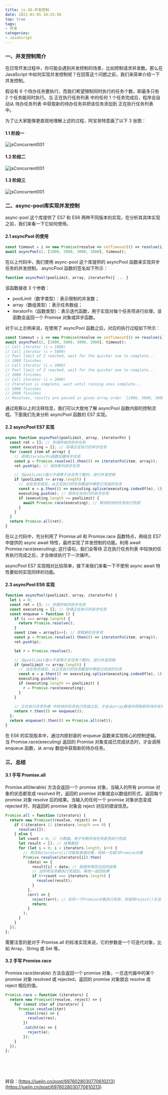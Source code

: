 ```yaml
---
title: js-38-并发控制
date: 2021-01-05 10:25:50
top: true
tags:
- 并发
categories:
- JavaScript
---
```

### 一、并发控制简介

在日常开发过程中，你可能会遇到并发控制的场景，比如控制请求并发数。那么在 JavaScript 中如何实现并发控制呢？在回答这个问题之前，我们来简单介绍一下并发控制。
<!--more-->
假设有 6 个待办任务要执行，而我们希望限制同时执行的任务个数，即最多只有 2 个任务能同时执行。当 正在执行任务列表 中的任何 1 个任务完成后，程序会自动从 待办任务列表 中获取新的待办任务并把该任务添加到 正在执行任务列表 中。

为了让大家能够更直观地理解上述的过程，阿宝哥特意画了以下 3 张图：

#### 1.1 阶段一

![jsConcurrent001](http://alivnram-test.oss-cn-beijing.aliyuncs.com/alivnblog/jsConcurrent001.jpg)

#### 1.2 阶段二

![jsConcurrent001](http://alivnram-test.oss-cn-beijing.aliyuncs.com/alivnblog/jsConcurrent003.jpg)

#### 1.3 阶段三

![jsConcurrent001](http://alivnram-test.oss-cn-beijing.aliyuncs.com/alivnblog/jsConcurrent002.jpg)

### 二、async-pool库实现并发控制

async-pool 这个库提供了 ES7 和 ES6 两种不同版本的实现，在分析其具体实现之前，我们来看一下它如何使用。

#### 2.1 asyncPool 的使用

```js
const timeout = i => new Promise(resolve => setTimeout(() => resolve(i), i));
await asyncPool(2, [1000, 5000, 3000, 2000], timeout);
```

在以上代码中，我们使用 async-pool 这个库提供的 asyncPool 函数来实现异步任务的并发控制。 asyncPool 函数的签名如下所示：

```js
function asyncPool(poolLimit, array, iteratorFn){ ... }
```

该函数接收 3 个参数：

- poolLimit（数字类型）：表示限制的并发数；
- array（数组类型）：表示任务数组；
- iteratorFn（函数类型）：表示迭代函数，用于实现对每个任务项进行处理，该函数会返回一个 Promise 对象或异步函数。

对于以上示例来说，在使用了 asyncPool 函数之后，对应的执行过程如下所示：

```js
const timeout = i => new Promise(resolve => setTimeout(() => resolve(i), i));
await asyncPool(2, [1000, 5000, 3000, 2000], timeout);
// Call iterator (i = 1000)
// Call iterator (i = 5000)
// Pool limit of 2 reached, wait for the quicker one to complete...
// 1000 finishes
// Call iterator (i = 3000)
// Pool limit of 2 reached, wait for the quicker one to complete...
// 3000 finishes
// Call iterator (i = 2000)
// Itaration is complete, wait until running ones complete...
// 5000 finishes
// 2000 finishes
// Resolves, results are passed in given array order `[1000, 5000, 3000, 2000]`.
```

通过观察以上的注释信息，我们可以大致地了解 asyncPool 函数内部的控制流程。下面我们先来分析 asyncPool 函数的 ES7 实现。

#### 2.2 asyncPool ES7 实现

```js
async function asyncPool(poolLimit, array, iteratorFn) {
  const ret = []; // 存储所有的异步任务
  const executing = []; // 存储正在执行的异步任务
  for (const item of array) {
    // 调用iteratorFn函数创建异步任务
    const p = Promise.resolve().then(() => iteratorFn(item, array));
    ret.push(p); // 保存新的异步任务

    // 当poolLimit值小于或等于总任务个数时，进行并发控制
    if (poolLimit <= array.length) {
      // 当任务完成后，从正在执行的任务数组中移除已完成的任务
      const e = p.then(() => executing.splice(executing.indexOf(e), 1));
      executing.push(e); // 保存正在执行的异步任务
      if (executing.length >= poolLimit) {
        await Promise.race(executing); // 等待较快的任务执行完成
      }
    }
  }
  return Promise.all(ret);
}
```

在以上代码中，充分利用了 Promise.all 和 Promise.race 函数特点，再结合 ES7 中提供的 async await 特性，最终实现了并发控制的功能。利用 await Promise.race(executing); 这行语句，我们会等待 正在执行任务列表 中较快的任务执行完成之后，才会继续执行下一次循环。

asyncPool ES7 实现相对比较简单，接下来我们来看一下不使用 async await 特性要如何实现同样的功能。


#### 2.3 asyncPool ES6 实现

```js
function asyncPool(poolLimit, array, iteratorFn) {
  let i = 0;
  const ret = []; // 存储所有的异步任务
  const executing = []; // 存储正在执行的异步任务
  const enqueue = function () {
    if (i === array.length) {
      return Promise.resolve();
    }
    const item = array[i++]; // 获取新的任务项
    const p = Promise.resolve().then(() => iteratorFn(item, array));
    ret.push(p);

    let r = Promise.resolve();

    // 当poolLimit值小于或等于总任务个数时，进行并发控制
    if (poolLimit <= array.length) {
      // 当任务完成后，从正在执行的任务数组中移除已完成的任务
      const e = p.then(() => executing.splice(executing.indexOf(e), 1));
      executing.push(e);
      if (executing.length >= poolLimit) {
        r = Promise.race(executing); 
      }
    }
 
    // 正在执行任务列表 中较快的任务执行完成之后，才会从array数组中获取新的待办任务
    return r.then(() => enqueue());
  };
  return enqueue().then(() => Promise.all(ret));
}
```

在 ES6 的实现版本中，通过内部封装的 enqueue 函数来实现核心的控制逻辑。当 Promise.race(executing) 返回的 Promise 对象变成已完成状态时，才会调用 enqueue 函数，从 array 数组中获取新的待办任务。

### 三、总结

#### 3.1 手写 Promise.all

Promise.all(iterable) 方法会返回一个 promise 对象，当输入的所有 promise 对象的状态都变成 resolved 时，返回的 promise 对象就会以数组的形式，返回每个 promise 对象 resolve 后的结果。当输入的任何一个 promise 对象状态变成 rejected 时，则返回的 promise 对象会 reject 对应的错误信息。

```js
Promise.all = function (iterators) {
  return new Promise((resolve, reject) => {
    if (!iterators || iterators.length === 0) {
      resolve([]);
    } else {
      let count = 0; // 计数器，用于判断所有任务是否执行完成
      let result = []; // 结果数组
      for (let i = 0; i < iterators.length; i++) {
        // 考虑到iterators[i]可能是普通对象，则统一包装为Promise对象
        Promise.resolve(iterators[i]).then(
          (data) => {
            result[i] = data; // 按顺序保存对应的结果
            // 当所有任务都执行完成后，再统一返回结果
            if (++count === iterators.length) {
              resolve(result);
            }
          },
          (err) => {
            reject(err); // 任何一个Promise对象执行失败，则调用reject()方法
            return;
          }
        );
      }
    }
  });
};
```

需要注意的是对于 Promise.all 的标准实现来说，它的参数是一个可迭代对象，比如 Array、String 或 Set 等。

#### 3.2 手写 Promise.race

Promise.race(iterable) 方法会返回一个 promise 对象，一旦迭代器中的某个 promise 对象 resolved 或 rejected，返回的 promise 对象就会 resolve 或 reject 相应的值。

```js
Promise.race = function (iterators) {
  return new Promise((resolve, reject) => {
    for (const iter of iterators) {
      Promise.resolve(iter)
        .then((res) => {
          resolve(res);
        })
        .catch((e) => {
          reject(e);
        });
    }
  });
};
```

<br>
<br>
<br>

转自：[https://juejin.cn/post/6976028030770610213](https://juejin.cn/post/6976028030770610213)

